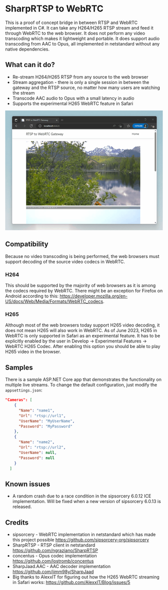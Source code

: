 # SharpRTSP to WebRTC
This is a proof of concept bridge in between RTSP and WebRTC implemented in C#. It can take any H264/H265 RTSP stream and feed it through WebRTC to the web browser. It does not perform
any video transcoding which makes it lightweight and portable. It does support audio transcoding from AAC to Opus, all implemented in netstandard without any native dependencies.

## What can it do?
- Re-stream H264/H265 RTSP from any source to the web browser
- Stream aggregation - there is only a single session in between the gateway and the RTSP source, no matter how many users are watching the stream
- Transcode AAC audio to Opus with a small latency in audio
- Supports the experimental H265 WebRTC feature in Safari

![Alt Text](demo.gif)

## Compatibility
Because no video transcoding is being performed, the web browsers must support decoding of the source video codecs in WebRTC.

### H264
This should be supported by the majority of web browsers as it is among the codecs required by WebRTC. There might be an exception for Firefox on Android according to this: https://developer.mozilla.org/en-US/docs/Web/Media/Formats/WebRTC_codecs.

### H265
Although most of the web browsers today support H265 video decoding, it does not mean H265 will also work in WebRTC. As of June 2023, H265 in WebRTC is only supported in Safari 
as an experimental feature. It has to be explicitly enabled by the user in Develop -> Experimental Features -> WebRTC H265 Codec. After enabling this option you should be able 
to play H265 video in the browser.

## Samples
There is a sample ASP.NET Core app that demonstrates the functionality on multiple live streams. To change the default configuration, just modify the `appsettings.json`:
```json
"Cameras": [
    {
      "Name": "name1",
      "Url": "rtsp://url1",
      "UserName": "MyUserName",
      "Password": "MyPassword"
    },
    {
      "Name": "name2",
      "Url": "rtsp://url2",
      "UserName": null,
      "Password": null
    }
  ]
```

## Known issues
- A random crash due to a race condition in the sipsorcery 6.0.12 ICE implementation. Will be fixed when a new version of sipsorcery 6.0.13 is released.

## Credits
- sipsorcery - WebRTC implementation in netstandard which has made this project possible https://github.com/sipsorcery-org/sipsorcery
- SharpRTSP - RTSP client in netstandard https://github.com/ngraziano/SharpRTSP
- concentus - Opus codec implementation https://github.com/lostromb/concentus
- SharpJaad.AAC - AAC decoder implementation https://github.com/jimm98y/SharpJaad
- Big thanks to AlexxIT for figuring out how the H265 WebRTC streaming in Safari works: https://github.com/AlexxIT/Blog/issues/5